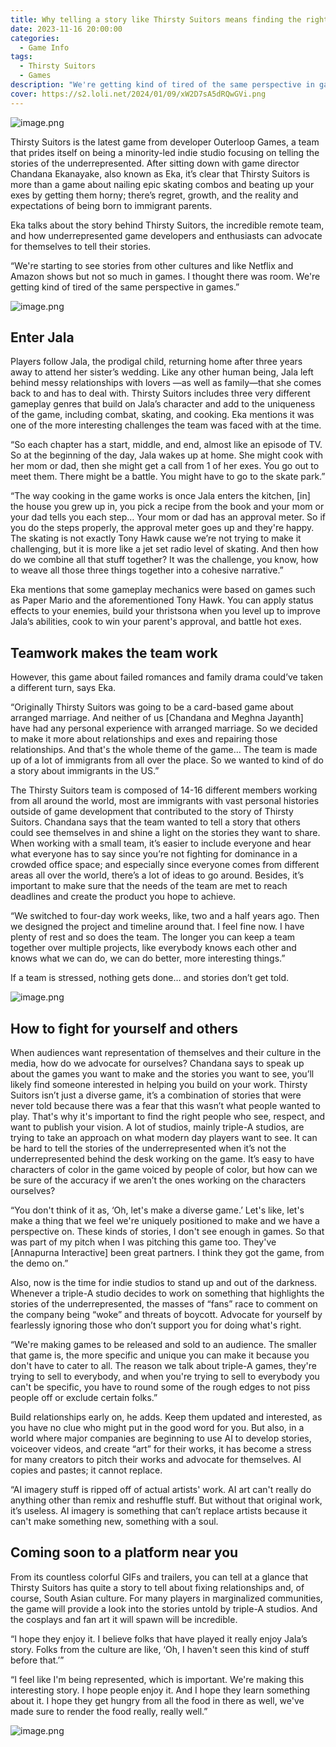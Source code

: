 ```yaml
---
title: Why telling a story like Thirsty Suitors means finding the right collaborators
date: 2023-11-16 20:00:00
categories:
  - Game Info
tags:
  - Thirsty Suitors
  - Games
description: "We're getting kind of tired of the same perspective in games."
cover: https://s2.loli.net/2024/01/09/xW2D7sA5dRQwGVi.png
---
```

![image.png](https://s2.loli.net/2024/01/09/xW2D7sA5dRQwGVi.png)

Thirsty Suitors is the latest game from developer Outerloop Games, a team that prides itself on being a minority-led indie studio focusing on telling the stories of the underrepresented. After sitting down with game director Chandana Ekanayake, also known as Eka, it’s clear that Thirsty Suitors is more than a game about nailing epic skating combos and beating up your exes by getting them horny; there’s regret, growth, and the reality and expectations of being born to immigrant parents.

Eka talks about the story behind Thirsty Suitors, the incredible remote team, and how underrepresented game developers and enthusiasts can advocate for themselves to tell their stories.


“We're starting to see stories from other cultures and like Netflix and Amazon shows but not so much in games. I thought there was room. We're getting kind of tired of the same perspective in games.”

![image.png](https://s2.loli.net/2024/01/09/hucb36KDXUjs4BQ.png)


## Enter Jala

Players follow Jala, the prodigal child, returning home after three years away to attend her sister’s wedding. Like any other human being, Jala left behind messy relationships with lovers —as well as family—that she comes back to and has to deal with. Thirsty Suitors includes three very different gameplay genres that build on Jala’s character and add to the uniqueness of the game, including combat, skating, and cooking. Eka mentions it was one of the more interesting challenges the team was faced with at the time.

“So each chapter has a start, middle, and end, almost like an episode of TV. So at the beginning of the day, Jala wakes up at home. She might cook with her mom or dad, then she might get a call from 1 of her exes. You go out to meet them. There might be a battle. You might have to go to the skate park.”

“The way cooking in the game works is once Jala enters the kitchen, [in] the house you grew up in, you pick a recipe from the book and your mom or your dad tells you each step… Your mom or dad has an approval meter. So if you do the steps properly, the approval meter goes up and they're happy. The skating is not exactly Tony Hawk cause we’re not trying to make it challenging, but it is more like a jet set radio level of skating. And then how do we combine all that stuff together? It was the challenge, you know, how to weave all those three things together into a cohesive narrative.”

Eka mentions that some gameplay mechanics were based on games such as Paper Mario and the aforementioned Tony Hawk. You can apply status effects to your enemies, build your thristsona when you level up to improve Jala’s abilities, cook to win your parent's approval, and battle hot exes.



## Teamwork makes the team work

However, this game about failed romances and family drama could’ve taken a different turn, says Eka.

“Originally Thirsty Suitors was going to be a card-based game about arranged marriage. And neither of us [Chandana and Meghna Jayanth] have had any personal experience with arranged marriage. So we decided to make it more about relationships and exes and repairing those relationships. And that's the whole theme of the game… The team is made up of a lot of immigrants from all over the place. So we wanted to kind of do a story about immigrants in the US.”

The Thirsty Suitors team is composed of 14-16 different members working from all around the world, most are immigrants with vast personal histories outside of game development that contributed to the story of Thirsty Suitors. Chandana says that the team wanted to tell a story that others could see themselves in and shine a light on the stories they want to share. When working with a small team, it’s easier to include everyone and hear what everyone has to say since you’re not fighting for dominance in a crowded office space; and especially since everyone comes from different areas all over the world, there’s a lot of ideas to go around. Besides, it’s important to make sure that the needs of the team are met to reach deadlines and create the product you hope to achieve.

“We switched to four-day work weeks, like, two and a half years ago. Then we designed the project and timeline around that. I feel fine now. I have plenty of rest and so does the team. The longer you can keep a team together over multiple projects, like everybody knows each other and knows what we can do, we can do better, more interesting things.”

If a team is stressed, nothing gets done… and stories don’t get told.

![image.png](https://s2.loli.net/2024/01/09/WCNTwUAlduehjgf.png)


## How to fight for yourself and others

When audiences want representation of themselves and their culture in the media, how do we advocate for ourselves? Chandana says to speak up about the games you want to make and the stories you want to see, you’ll likely find someone interested in helping you build on your work. Thirsty Suitors isn’t just a diverse game, it’s a combination of stories that were never told because there was a fear that this wasn’t what people wanted to play. That's why it's important to find the right people who see, respect, and want to publish your vision. A lot of studios, mainly triple-A studios, are trying to take an approach on what modern day players want to see. It can be hard to tell the stories of the underrepresented when it’s not the underrepresented behind the desk working on the game. It’s easy to have characters of color in the game voiced by people of color, but how can we be sure of the accuracy if we aren’t the ones working on the characters ourselves?

“You don't think of it as, ‘Oh, let's make a diverse game.’ Let's like, let's make a thing that we feel we're uniquely positioned to make and we have a perspective on. These kinds of stories, I don't see enough in games. So that was part of my pitch when I was pitching this game too. They've [Annapurna Interactive] been great partners. I think they got the game, from the demo on.”


Also, now is the time for indie studios to stand up and out of the darkness. Whenever a triple-A studio decides to work on something that highlights the stories of the underrepresented, the masses of “fans” race to comment on the company being “woke” and threats of boycott. Advocate for yourself by fearlessly ignoring those who don’t support you for doing what's right.

“We're making games to be released and sold to an audience. The smaller that game is, the more specific and unique you can make it because you don't have to cater to all. The reason we talk about triple-A games, they're trying to sell to everybody, and when you're trying to sell to everybody you can't be specific, you have to round some of the rough edges to not piss people off or exclude certain folks.”

Build relationships early on, he adds. Keep them updated and interested, as you have no clue who might put in the good word for you. But also, in a world where major companies are beginning to use AI to develop stories, voiceover videos, and create “art” for their works, it has become a stress for many creators to pitch their works and advocate for themselves. AI copies and pastes; it cannot replace.

“AI imagery stuff is ripped off of actual artists' work. AI art can't really do anything other than remix and reshuffle stuff. But without that original work, it’s useless. AI imagery is something that can’t replace artists because it can't make something new, something with a soul.


## Coming soon to a platform near you

From its countless colorful GIFs and trailers, you can tell at a glance that Thirsty Suitors has quite a story to tell about fixing relationships and, of course, South Asian culture. For many players in marginalized communities, the game will provide a look into the stories untold by triple-A studios. And the cosplays and fan art it will spawn will be incredible.

“I hope they enjoy it. I believe folks that have played it really enjoy Jala’s story. Folks from the culture are like, ‘Oh, I haven't seen this kind of stuff before that.’”

“I feel like I'm being represented, which is important. We're making this interesting story. I hope people enjoy it. And I hope they learn something about it. I hope they get hungry from all the food in there as well, we've made sure to render the food really, really well.”


![image.png](https://s2.loli.net/2023/11/25/H5xdCfXGw83lFO9.png)
